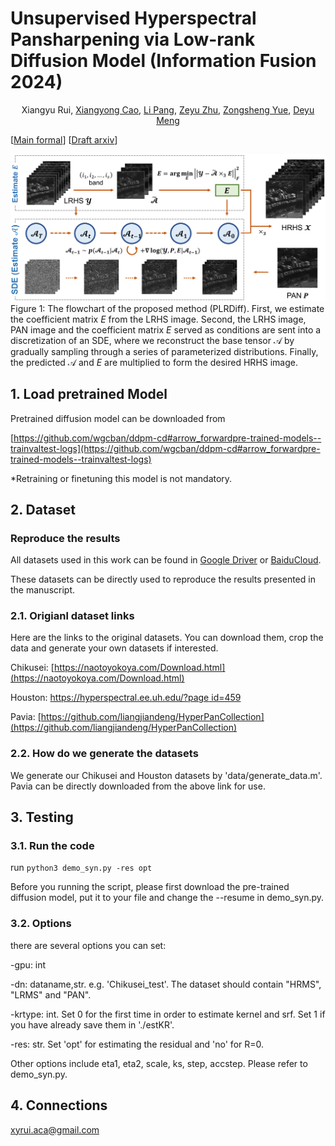 # Unsupervised Hyperspectral Pansharpening via Low-rank Diffusion Model (Information Fusion 2024)
<p align="center">
    Xiangyu Rui, <a href="https://github.com/xiangyongcao">Xiangyong Cao</a>, <a href="https://github.com/LiPang">Li Pang</a>, <a href="https://github.com/Zeyu-Zhu">Zeyu Zhu</a>, <a href="https://github.com/zsyOAOA">Zongsheng Yue</a>, <a href="https://gr.xjtu.edu.cn/web/dymeng">Deyu Meng</a>
</p>

<p align="center">

[[Main formal](https://www.sciencedirect.com/science/article/abs/pii/S1566253524001039)] [[Draft arxiv](https://arxiv.org/pdf/2305.10925.pdf)] 

![Flowchat](./imgs/main_pic.png)
Figure 1: The flowchart of the proposed method (PLRDiff). First, we estimate the coefficient matrix $E$ from the LRHS image. Second, the LRHS image, PAN image and the
coefficient matrix $E$ served as conditions are sent into a discretization of an SDE, where
we reconstruct the base tensor $\mathcal{A}$ by gradually sampling through a series of parameterized
distributions. Finally, the predicted $\mathcal{A}$ and $E$ are multiplied to form the desired HRHS
image.

## 1. Load pretrained Model 
Pretrained diffusion model can be downloaded from

[https://github.com/wgcban/ddpm-cd#arrow_forwardpre-trained-models--trainvaltest-logs](https://github.com/wgcban/ddpm-cd#arrow_forwardpre-trained-models--trainvaltest-logs)

*Retraining or finetuning this model is not mandatory. 

## 2. Dataset
### Reproduce the results
All datasets used in this work can be found in [Google Driver](https://drive.google.com/drive/folders/161ExMLMeGTyckdyAGdGjN0hKe3ONemkD?usp=drive_link) or [BaiduCloud](https://pan.baidu.com/s/1LO43relnFtt9l-Tz0BhTpA?pwd=op0f). 

These datasets can be directly used to reproduce the results presented in the manuscript.

### 2.1. Origianl dataset links
Here are the links to the original datasets. You can download them, crop the data and generate your own datasets if interested.

Chikusei: [https://naotoyokoya.com/Download.html](https://naotoyokoya.com/Download.html)

Houston: [https://hyperspectral.ee.uh.edu/?page id=459](https://hyperspectral.ee.uh.edu/?page_id=459)

Pavia: [https://github.com/liangjiandeng/HyperPanCollection](https://github.com/liangjiandeng/HyperPanCollection)

### 2.2. How do we generate the datasets
We generate our Chikusei and Houston datasets by 'data/generate_data.m'. Pavia can be directly downloaded from the above link for use. 

## 3. Testing
### 3.1. Run the code
run ``python3 demo_syn.py -res opt``

Before you running the script, please first download the pre-trained diffusion model, put it to your file and change the --resume in demo_syn.py.

### 3.2. Options
there are several options you can set:

-gpu: int

-dn: dataname,str. e.g. 'Chikusei_test'. The dataset should contain "HRMS", "LRMS" and "PAN". 

-krtype: int. Set 0 for the first time in order to estimate kernel and srf. Set 1 if you have already save them in './estKR'.

-res: str. Set 'opt' for estimating the residual and 'no' for R=0.

Other options include eta1, eta2, scale, ks, step, accstep. Please refer to demo_syn.py. 

## 4. Connections
<a href="mailto:xyrui.aca@gmail.com">xyrui.aca@gmail.com</a> 

